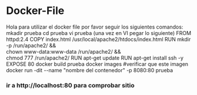 # Docker-File
Hola para utilizar el docker file por favor seguir los siguientes comandos:
mkadir prueba
cd prueba
vi prueba (una vez en VI pegar lo siguiente)
FROM httpd:2.4
COPY index.html /usr/local/apache2/htdocs/index.html
RUN  mkdir -p /run/apache2/ && \
     chown www-data:www-data /run/apache2/ && \
     chmod 777 /run/apache2/
RUN apt-get update
RUN apt-get install ssh -y
EXPOSE 80
docker build prueba
docker images #verificar que este imagen
docker run -dit --name "nombre del contenedor" -p 8080:80 prueba
### ir a http://localhost:80 para comprobar sitio
